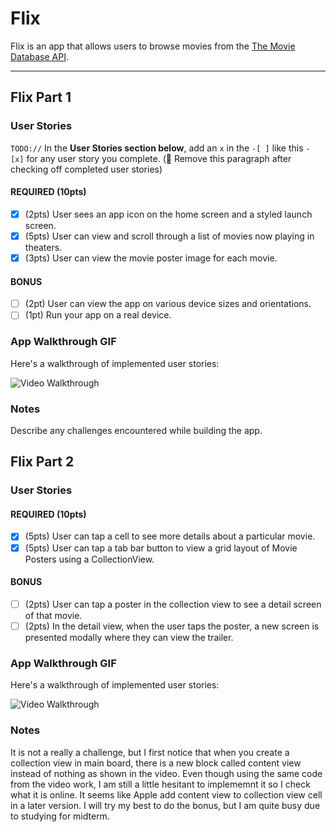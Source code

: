 # Flix

Flix is an app that allows users to browse movies from the [The Movie Database API](http://docs.themoviedb.apiary.io/#).

---

## Flix Part 1

### User Stories
`TODO://` In the **User Stories section below**, add an `x` in the `-[ ]` like this `- [x]` for any user story you complete. (🚫 Remove this paragraph after checking off completed user stories)

#### REQUIRED (10pts)
- [x] (2pts) User sees an app icon on the home screen and a styled launch screen.
- [x] (5pts) User can view and scroll through a list of movies now playing in theaters.
- [x] (3pts) User can view the movie poster image for each movie.

#### BONUS
- [ ] (2pt) User can view the app on various device sizes and orientations.
- [ ] (1pt) Run your app on a real device.

### App Walkthrough GIF

Here's a walkthrough of implemented user stories:

<img src='https://videoapi-muybridge.vimeocdn.com/animated-thumbnails/image/3af87e38-dc43-46e9-b5ef-3ade953820c0.gif?ClientID=vimeo-core-prod&Date=1644634874&Signature=0849fe763487b427c34362fb8cc2cd943a203584' title='Video Walkthrough' width='' alt='Video Walkthrough' />


### Notes
Describe any challenges encountered while building the app.

## Flix Part 2

### User Stories

#### REQUIRED (10pts)
- [x] (5pts) User can tap a cell to see more details about a particular movie.
- [x] (5pts) User can tap a tab bar button to view a grid layout of Movie Posters using a CollectionView.

#### BONUS
- [ ] (2pts) User can tap a poster in the collection view to see a detail screen of that movie.
- [ ] (2pts) In the detail view, when the user taps the poster, a new screen is presented modally where they can view the trailer.

### App Walkthrough GIF

Here's a walkthrough of implemented user stories:

<img src='https://videoapi-muybridge.vimeocdn.com/animated-thumbnails/image/d3d24552-185b-4ae7-8bdc-b9753af27bfa.gif?ClientID=vimeo-core-prod&Date=1644635108&Signature=598d971f47fdf019e1b36123f8e1593b612e2bb6' title='Video Walkthrough' width='' alt='Video Walkthrough' />


### Notes
It is not a really a challenge, but I first notice that when you create a collection view in main board, there is a new block called content view instead of nothing as shown in the video. Even though using the same code from the video work, I am still a little hesitant to implememnt it so I check what it is online. It seems like Apple add content view to collection view cell in a later version. I will try my best to do the bonus, but I am quite busy due to studying for midterm.